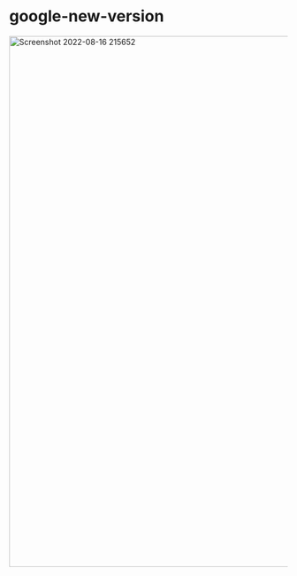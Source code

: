 # google-new-version
<img width="960" alt="Screenshot 2022-08-16 215652" src="https://user-images.githubusercontent.com/109770804/184960727-4697da74-40d7-4caf-bbd3-6ef197fbbfdd.png">

